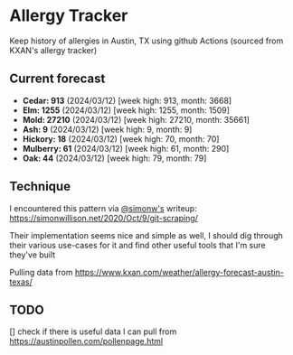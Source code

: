 # Allergy Tracker

Keep history of allergies in Austin, TX using github Actions (sourced from KXAN's allergy tracker)

## Current forecast
<!-- INJECT FORECAST -->
- **Cedar: 913** (2024/03/12)  [week high: 913, month: 3668]
- **Elm: 1255** (2024/03/12)  [week high: 1255, month: 1509]
- **Mold: 27210** (2024/03/12)  [week high: 27210, month: 35661]
- **Ash: 9** (2024/03/12)  [week high: 9, month: 9]
- **Hickory: 18** (2024/03/12)  [week high: 70, month: 70]
- **Mulberry: 61** (2024/03/12)  [week high: 61, month: 290]
- **Oak: 44** (2024/03/12)  [week high: 79, month: 79]
<!-- END INJECT FORECAST -->

## Technique

I encountered this pattern via [@simonw's](https://github.com/simonw) writeup: https://simonwillison.net/2020/Oct/9/git-scraping/

Their implementation seems nice and simple as well, I should dig through their various use-cases for it and find other useful tools that I'm sure they've built

Pulling data from https://www.kxan.com/weather/allergy-forecast-austin-texas/

## TODO

[] check if there is useful data I can pull from https://austinpollen.com/pollenpage.html
